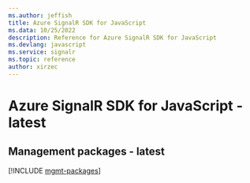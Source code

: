 ```yaml
---
ms.author: jeffish
title: Azure SignalR SDK for JavaScript
ms.data: 10/25/2022
description: Reference for Azure SignalR SDK for JavaScript
ms.devlang: javascript
ms.service: signalr
ms.topic: reference
author: xirzec
---
```

# Azure SignalR SDK for JavaScript - latest

## Management packages - latest
[!INCLUDE [mgmt-packages](signalr-mgmt-index.md)]